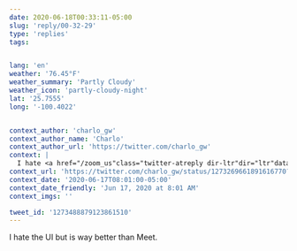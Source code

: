 ```yaml
---
date: 2020-06-18T00:33:11-05:00
slug: 'reply/00-32-29'
type: 'replies'
tags:


lang: 'en'
weather: '76.45°F'
weather_summary: 'Partly Cloudy'
weather_icon: 'partly-cloudy-night'
lat: '25.7555'
long: '-100.4022'


context_author: 'charlo_gw'
context_author_name: 'Charlo'
context_author_url: 'https://twitter.com/charlo_gw'
context: |
  I hate <a href="/zoom_us"class="twitter-atreply dir-ltr"dir="ltr"data-mentioned-user-id="522701657"data-screenname="zoom_us">@zoom_us</a> with all my guts. Ahhhhhhhhh
context_url: 'https://twitter.com/charlo_gw/status/1273269661891616770?s=12'
context_date: '2020-06-17T08:01:00-05:00'
context_date_friendly: 'Jun 17, 2020 at 8:01 AM'
context_imgs: ''

tweet_id: '1273488879123861510'
---
```

I hate the UI but is way better than Meet.